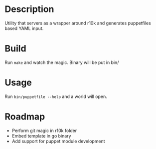 # Description
Utility that servers as a wrapper around r10k and generates puppetfiles based YAML input.

# Build
Run `make` and watch the magic. Binary will be put in bin/

# Usage
Run `bin/puppetfile --help` and a world will open.

# Roadmap
* Perform git magic in r10k folder
* Embed template in go binary
* Add support for puppet module development
